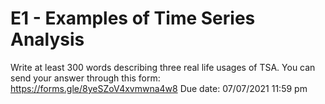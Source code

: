 # E1 - Examples of Time Series Analysis

Write at least 300 words describing three real life usages of TSA.
You can send your answer through this form:  https://forms.gle/8yeSZoV4xvmwna4w8
Due date: 07/07/2021 11:59 pm

